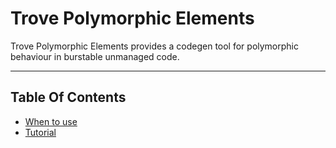 
# Trove Polymorphic Elements

Trove Polymorphic Elements provides a codegen tool for polymorphic behaviour in burstable unmanaged code. 


---------------------------------------------------

## Table Of Contents

* [When to use](./when-to-use.md)
* [Tutorial](./tutorial.md)

